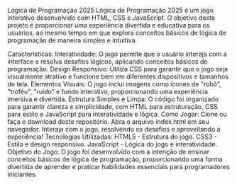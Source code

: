 Lógica de Programação 2025
Lógica de Programação 2025 é um jogo interativo desenvolvido com HTML, CSS e JavaScript. O objetivo deste projeto é proporcionar uma experiência divertida e educativa para os usuários, ao mesmo tempo em que explora conceitos básicos de lógica de programação de maneira simples e intuitiva.

Características:
Interatividade: O jogo permite que o usuário interaja com a interface e resolva desafios lógicos, aplicando conceitos básicos de programação.
Design Responsivo: Utiliza CSS para garantir que o jogo seja visualmente atrativo e funcione bem em diferentes dispositivos e tamanhos de tela.
Elementos Visuais: O jogo inclui imagens como ícones de "robô", "troféu", "ruído" e fundo interativo, proporcionando uma experiência imersiva e divertida.
Estrutura Simples e Limpa: O código foi organizado para garantir clareza e simplicidade, com HTML para estruturação, CSS para estilo e JavaScript para interatividade e lógica.
Como Jogar:
Clone ou faça o download deste repositório.
Abra o arquivo index.html em seu navegador.
Interaja com o jogo, resolvendo os desafios e aproveitando a experiência!
Tecnologias Utilizadas:
HTML5 - Estrutura do jogo.
CSS3 - Estilo e design responsivo.
JavaScript - Lógica do jogo e interatividade.
Objetivo do Jogo:
O jogo foi desenvolvido com a intenção de ensinar conceitos básicos de lógica de programação, proporcionando uma forma divertida de aprender e praticar habilidades essenciais para programadores iniciantes.
